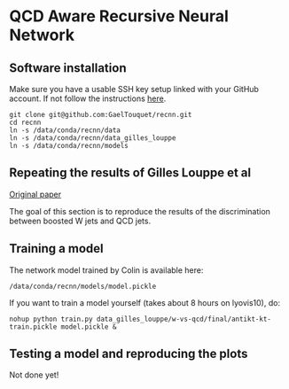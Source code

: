 # QCD Aware Recursive Neural Network

## Software installation

Make sure you have a usable SSH key setup linked with your GitHub account. If not follow the instructions [here](https://help.github.com/articles/connecting-to-github-with-ssh/).

```
git clone git@github.com:GaelTouquet/recnn.git
cd recnn
ln -s /data/conda/recnn/data
ln -s /data/conda/recnn/data_gilles_louppe
ln -s /data/conda/recnn/models
```

## Repeating the results of Gilles Louppe et al

[Original paper](https://arxiv.org/abs/1702.00748)

The goal of this section is to reproduce the results of the discrimination between boosted W jets and QCD jets.

## Training a model

The network model trained by Colin is available here:

    /data/conda/recnn/models/model.pickle

If you want to train a model yourself (takes about 8 hours on lyovis10), do:

    nohup python train.py data_gilles_louppe/w-vs-qcd/final/antikt-kt-train.pickle model.pickle &
    
## Testing a model and reproducing the plots 

Not done yet!
